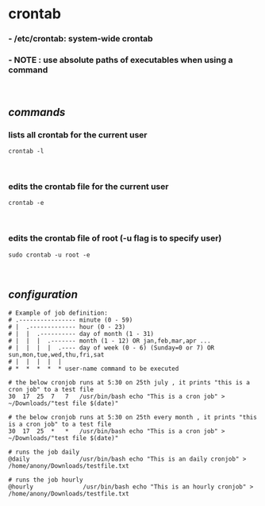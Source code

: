 # crontab

### - /etc/crontab: system-wide crontab
### - NOTE : use absolute paths of executables when using a command

<br>

## **_commands_**
### lists all crontab for the current user
```crontab -l```

<br>

### edits the crontab file for the current user
```crontab -e```

<br>

### edits the crontab file of root (-u flag is to specify user)
```sudo crontab -u root -e```

<br>

## **_configuration_**
```
# Example of job definition:
# .---------------- minute (0 - 59)
# |  .------------- hour (0 - 23)
# |  |  .---------- day of month (1 - 31)
# |  |  |  .------- month (1 - 12) OR jan,feb,mar,apr ...
# |  |  |  |  .---- day of week (0 - 6) (Sunday=0 or 7) OR sun,mon,tue,wed,thu,fri,sat
# |  |  |  |  |
# *  *  *  *  * user-name command to be executed

# the below cronjob runs at 5:30 on 25th july , it prints "this is a cron job" to a test file
30  17  25  7   7   /usr/bin/bash echo "This is a cron job" > ~/Downloads/"test file $(date)"

# the below cronjob runs at 5:30 on 25th every month , it prints "this is a cron job" to a test file
30  17  25  *   *   /usr/bin/bash echo "This is a cron job" > ~/Downloads/"test file $(date)"

# runs the job daily
@daily              /usr/bin/bash echo "This is an daily cronjob" > /home/anony/Downloads/testfile.txt

# runs the job hourly
@hourly              /usr/bin/bash echo "This is an hourly cronjob" > /home/anony/Downloads/testfile.txt
```

<br>
